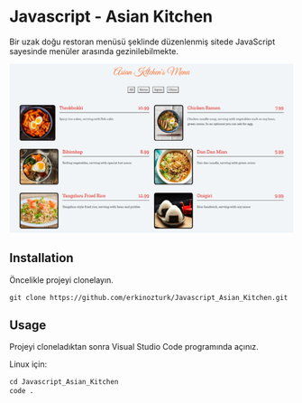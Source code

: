 # Javascript - Asian Kitchen
Bir uzak doğu restoran menüsü şeklinde düzenlenmiş sitede JavaScript sayesinde menüler arasında gezinilebilmekte.

![](img/asian_kitchen_menu.png)

## Installation
Öncelikle projeyi clonelayın.
```
git clone https://github.com/erkinozturk/Javascript_Asian_Kitchen.git
```

## Usage
Projeyi cloneladıktan sonra Visual Studio Code programında açınız.

Linux için:

```
cd Javascript_Asian_Kitchen
code .
```
